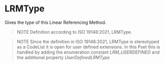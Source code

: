 LRMType
=======

Gives the type of this Linear Referencing Method.

> NOTE Definition according to ISO 19148:2021, LRMType.

> NOTE Since the definition in ISO 19148:2021, LRMType is stereotyped as a CodeList it is open for user defined extensions. In this Pset this is handled by adding the enumeration constant _LRM_USERDEFINED_ and the additional property _UserDefinedLRMType_
